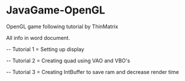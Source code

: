 # JavaGame-OpenGL
OpenGL game following tutorial by ThinMatrix

All info in word document.

-- Tutorial 1 = Setting up display

-- Tutorial 2 = Creating quad using VAO and VBO's

-- Tutorial 3 = Creating IntBuffer to save ram and decrease render time
